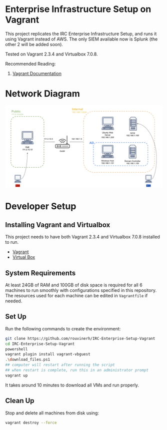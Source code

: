 # Enterprise Infrastructure Setup on Vagrant 
This project replicates the IRC Enterprise Infrastructure Setup, and runs it using Vagrant instead of AWS. The only SIEM available now is Splunk (the other 2 will be added soon).

Tested on Vagrant 2.3.4 and Virtualbox 7.0.8.

Recommended Reading:
1. [Vagrant Documentation](https://developer.hashicorp.com/vagrant/docs)

# Network Diagram
<img title="Network Diagram" alt="Alt text" src="/Images/network_diagram.png">

# Developer Setup
## Installing Vagrant and Virtualbox
This project needs to have both Vagrant 2.3.4 and Virtualbox 7.0.8 installed to run.
- [Vagrant](https://releases.hashicorp.com/vagrant/2.3.4/vagrant_2.3.4_windows_amd64.msi)
- [Virtual Box](https://download.virtualbox.org/virtualbox/7.0.8/VirtualBox-7.0.8-156879-Win.exe)

## System Requirements
At least 24GB of RAM and 100GB of disk space is required for all 6 machines to run smoothly with configurations specified in this repository. The resources used for each machine can be edited in `Vagrantfile` if needed.

## Set Up
Run the following commands to create the environment: 
```bash
git clone https://github.com/rouvinerh/IRC-Enterprise-Setup-Vagrant
cd IRC-Enterprise-Setup-Vagrant
powershell
vagrant plugin install vagrant-vbguest
.\download_files.ps1
## computer will restart after running the script
## when restart is complete, run this in an administrator prompt
vagrant up
```
It takes around 10 minutes to download all VMs and run properly. 

## Clean Up
Stop and delete all machines from disk using: 
```bash
vagrant destroy --force
```
